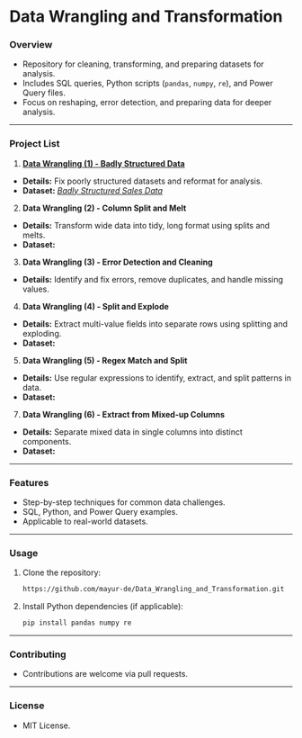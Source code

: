 # **Data Wrangling and Transformation**

### **Overview**  
- Repository for cleaning, transforming, and preparing datasets for analysis.  
- Includes SQL queries, Python scripts (`pandas`, `numpy`, `re`), and Power Query files.  
- Focus on reshaping, error detection, and preparing data for deeper analysis.  

---

### **Project List**  

1. [**Data Wrangling (1) - Badly Structured Data**](https://github.com/mayur-de/Data_Wrangling_and_Transformation/blob/416e2452b2b241703eeebd3e3f9d6baa56c10273/Data%20Wrangling%20(1)%20-%20Badly%20Structured%20Data.ipynb)
- **Details:** Fix poorly structured datasets and reformat for analysis. 
- **Dataset:** [_Badly Structured Sales Data_](https://github.com/mayur-de/Data_Wrangling_and_Transformation/blob/416e2452b2b241703eeebd3e3f9d6baa56c10273/Datasets/Badly%20Structured%20Sales%20Data.xlsx)
  
2. **Data Wrangling (2) - Column Split and Melt**  
- **Details:** Transform wide data into tidy, long format using splits and melts.  
- **Dataset:**
  
3. **Data Wrangling (3) - Error Detection and Cleaning**  
- **Details:** Identify and fix errors, remove duplicates, and handle missing values.  

4. **Data Wrangling (4) - Split and Explode**  
- **Details:** Extract multi-value fields into separate rows using splitting and exploding.  
- **Dataset:**
  
5. **Data Wrangling (5) - Regex Match and Split**
- **Details:** Use regular expressions to identify, extract, and split patterns in data.  
- **Dataset:**
  
7. **Data Wrangling (6) - Extract from Mixed-up Columns**  
- **Details:** Separate mixed data in single columns into distinct components.  
- **Dataset:**
  
---

### **Features**  
- Step-by-step techniques for common data challenges.  
- SQL, Python, and Power Query examples.  
- Applicable to real-world datasets.  

---

### **Usage**  
1. Clone the repository:  
   ```bash
   https://github.com/mayur-de/Data_Wrangling_and_Transformation.git
   ```  
2. Install Python dependencies (if applicable):  
   ```bash
   pip install pandas numpy re
   ```  

---

### **Contributing**  
- Contributions are welcome via pull requests.  

---

### **License**  
- MIT License.  
